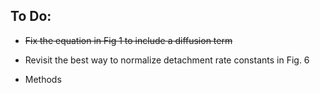 To Do:
-----

* ~~Fix the equation in Fig 1 to include a diffusion term~~

* Revisit the best way to normalize detachment rate constants in Fig. 6

* Methods
